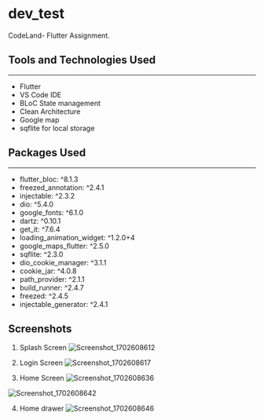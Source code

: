# dev_test

CodeLand- Flutter Assignment.

## Tools and Technologies Used
------------------------------
- Flutter
- VS Code IDE
- BLoC State management
- Clean Architecture
- Google map
- sqflite for local storage

## Packages Used
------------------------------
- flutter_bloc: ^8.1.3
- freezed_annotation: ^2.4.1
- injectable: ^2.3.2
- dio: ^5.4.0
- google_fonts: ^6.1.0
- dartz: ^0.10.1
- get_it: ^7.6.4
- loading_animation_widget: ^1.2.0+4
- google_maps_flutter: ^2.5.0
- sqflite: ^2.3.0
- dio_cookie_manager: ^3.1.1
- cookie_jar: ^4.0.8
- path_provider: ^2.1.1
- build_runner: ^2.4.7
- freezed: ^2.4.5
- injectable_generator: ^2.4.1

## Screenshots

1. Splash Screen
![Screenshot_1702608612](https://github.com/Vineeth-Kolichal/code-land-app/assets/92266542/d7ad9de2-6873-4424-8d04-372bad1a1fcb)

2. Login Screen
![Screenshot_1702608617](https://github.com/Vineeth-Kolichal/code-land-app/assets/92266542/6d6e654d-bcb3-428e-95eb-cdaf67bbc69f)

3. Home Screen
![Screenshot_1702608636](https://github.com/Vineeth-Kolichal/code-land-app/assets/92266542/f6642331-f42a-46db-8d42-1c04c3c0736d)

![Screenshot_1702608642](https://github.com/Vineeth-Kolichal/code-land-app/assets/92266542/ae4c0b39-4c9d-4006-b25a-15f21b35e65e)

 4. Home drawer
![Screenshot_1702608646](https://github.com/Vineeth-Kolichal/code-land-app/assets/92266542/a021a1c8-f433-49d0-84ea-29ce54d15f4d)
